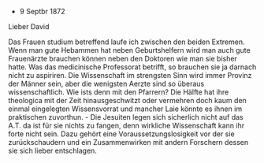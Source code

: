 + 9 Septbr 1872

Lieber David

Das Frauen studium betreffend laufe ich zwischen den beiden Extremen. Wenn man gute Hebammen hat neben Geburtshelfern wird man auch gute Frauenärzte brauchen können neben den Doktoren wie man sie bisher hatte. Was das medicinische Professorat betrifft, so brauchen sie ja darnach nicht zu aspiriren. Die Wissenschaft im strengsten Sinn wird immer Provinz der Männer sein, aber die wenigsten Aerzte sind so überaus wissenschaftlich. Wie ists denn mit den Pfarrern? Die Hälfte hat ihre theologica mit der Zeit hinausgeschwitzt oder vermehren doch kaum den einmal eingelegten Wissensvorrat und mancher Laie könnte es ihnen im praktischen zuvorthun. - 
Die Jesuiten legen sich sicherlich nicht auf das A.T. da ist für sie nichts zu fangen, denn wirkliche Wissenschaft kann ihr forte nicht sein. Dazu gehört eine Voraussetzungslosigkeit vor der sie zurückschaudern und ein Zusammenwirken mit andern Forschern dessen sie sich lieber entschlagen. 